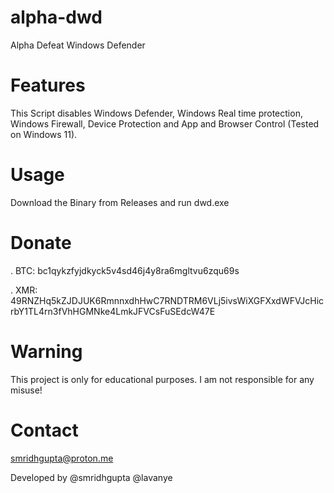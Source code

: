 # alpha-dwd
Alpha Defeat Windows Defender

# Features

This Script disables Windows Defender, Windows Real time protection, Windows Firewall, Device Protection and App and Browser Control (Tested on Windows 11).

# Usage

Download the Binary from Releases and run dwd.exe

# Donate

. BTC: bc1qykzfyjdkyck5v4sd46j4y8ra6mgltvu6zqu69s

. XMR: 49RNZHq5kZJDJUK6RmnnxdhHwC7RNDTRM6VLj5ivsWiXGFXxdWFVJcHicrbY1TL4rn3fVhHGMNke4LmkJFVCsFuSEdcW47E

# Warning

This project is only for educational purposes. I am not responsible for any misuse!

# Contact
smridhgupta@proton.me

Developed by @smridhgupta @lavanye
